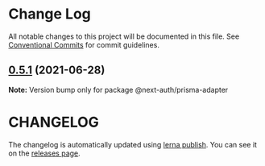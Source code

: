 # Change Log

All notable changes to this project will be documented in this file.
See [Conventional Commits](https://conventionalcommits.org) for commit guidelines.

## [0.5.1](https://github.com/nextauthjs/adapters/compare/@next-auth/prisma-adapter@0.5.0...@next-auth/prisma-adapter@0.5.1) (2021-06-28)

**Note:** Version bump only for package @next-auth/prisma-adapter

# CHANGELOG

The changelog is automatically updated using
[lerna publish](https://github.com/lerna/lerna/blob/main/commands/version/README.md#--create-release-type). You
can see it on the [releases page](../../../../releases).
